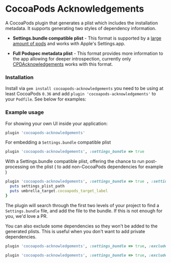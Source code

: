 # CocoaPods Acknowledgements

A CocoaPods plugin that generates a plist which includes the installation metadata. It supports generating two styles of dependency information.

* **Settings.bundle compatible plist** - This format is supported by a [large amount of pods](https://cocoapods.org/?q=acknow) and works with Apple's Settings.app.

* **Full Podspec metadata plist** - This format provides more information to the app allowing for deeper introspection, currently only [CPDAcknowledgements](https://github.com/cocoapods/CPDAcknowledgements) works with this format.

### Installation

Install via `gem install cocoapods-acknowledgements` you need to be using at least CocoaPods `0.36` and add `plugin 'cocoapods-acknowledgements'` to your `Podfile`. See below for examples:

### Example usage

For showing your own UI inside your application:

``` ruby
plugin 'cocoapods-acknowledgements'
```

For embedding a `Settings.bundle` compatible plist

``` ruby
plugin 'cocoapods-acknowledgements', :settings_bundle => true
```

With a Settings.bundle compatible plist, offering the chance to run post-processing on the plist ( to add non-CocoaPods dependencies for example )

``` ruby
plugin 'cocoapods-acknowledgements', :settings_bundle => true , :settings_post_process => Proc.new { |settings_plist_path, umbrella_target|
  puts settings_plist_path
  puts umbrella_target.cocoapods_target_label
}
```

The plugin will search through the first two levels of your project to find a `Settings.bundle` file, and add the file to the bundle. If this is not enough for you, we'd love a PR.

You can also exclude some dependencies so they won't be added to the generated plists. This is useful when you don't want to add private dependencies.

```ruby
plugin 'cocoapods-acknowledgements', :settings_bundle => true, :exclude => 'PrivateKit'

plugin 'cocoapods-acknowledgements', :settings_bundle => true, :exclude => ['PrivateKit', 'SecretLib']
```
